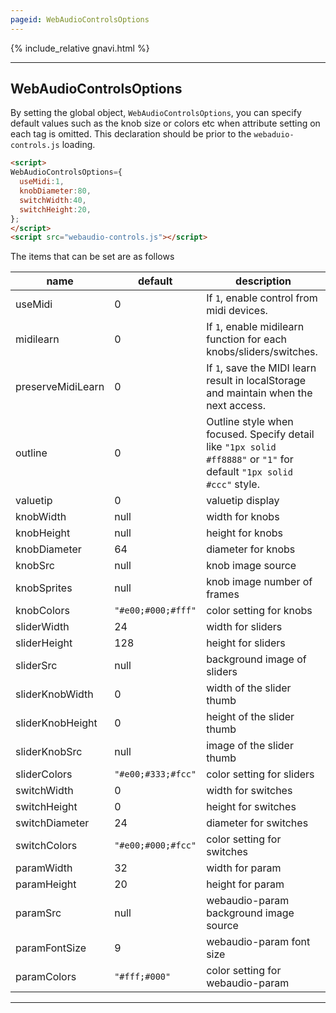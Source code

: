 ```yaml
---
pageid: WebAudioControlsOptions
---
```

<link rel="stylesheet" href="./docstyle.css">

<script>
  WebAudioControlsOptions={

  };
</script>

<script src="../webaudio-controls.js"></script>

{% include_relative gnavi.html %}

---

## WebAudioControlsOptions

By setting the global object, `WebAudioControlsOptions`, you can specify default values such as the knob size or colors etc when attribute setting on each tag is omitted.
This declaration should be prior to the `webaduio-controls.js` loading.

```html
<script>
WebAudioControlsOptions={
  useMidi:1,
  knobDiameter:80,
  switchWidth:40,
  switchHeight:20,
};
</script>
<script src="webaudio-controls.js"></script>
```
The items that can be set are as follows

name        | default | description
------------|---------|----------------
useMidi     |0        | If `1`, enable control from midi devices.
midilearn   |0        | If `1`, enable midilearn function for each knobs/sliders/switches.
preserveMidiLearn|0   | If `1`, save the MIDI learn result in localStorage and maintain when the next access.
outline     |0        | Outline style when focused. Specify detail like `"1px solid #ff8888"` or `"1"` for default `"1px solid #ccc"` style.
valuetip    |0        | valuetip display
knobWidth   |null     | width for knobs
knobHeight  |null     | height for knobs
knobDiameter|64       | diameter for knobs
knobSrc     |null     | knob image source
knobSprites |null     | knob image number of frames
knobColors  |`"#e00;#000;#fff"`| color setting for knobs
sliderWidth |24       | width for sliders
sliderHeight|128      | height for sliders
sliderSrc   |null     | background image of sliders
sliderKnobWidth|0     | width of the slider thumb
sliderKnobHeight|0    | height of the slider thumb
sliderKnobSrc|null    | image of the slider thumb
sliderColors|`"#e00;#333;#fcc"`| color setting for sliders
switchWidth |0        | width for switches
switchHeight|0        | height for switches
switchDiameter|24     | diameter for switches
switchColors|`"#e00;#000;#fcc"`| color setting for switches
paramWidth  |32       | width for param
paramHeight |20       | height for param
paramSrc    |null     | webaudio-param background image source
paramFontSize|9       | webaudio-param font size
paramColors |`"#fff;#000"`| color setting for webaudio-param

---
